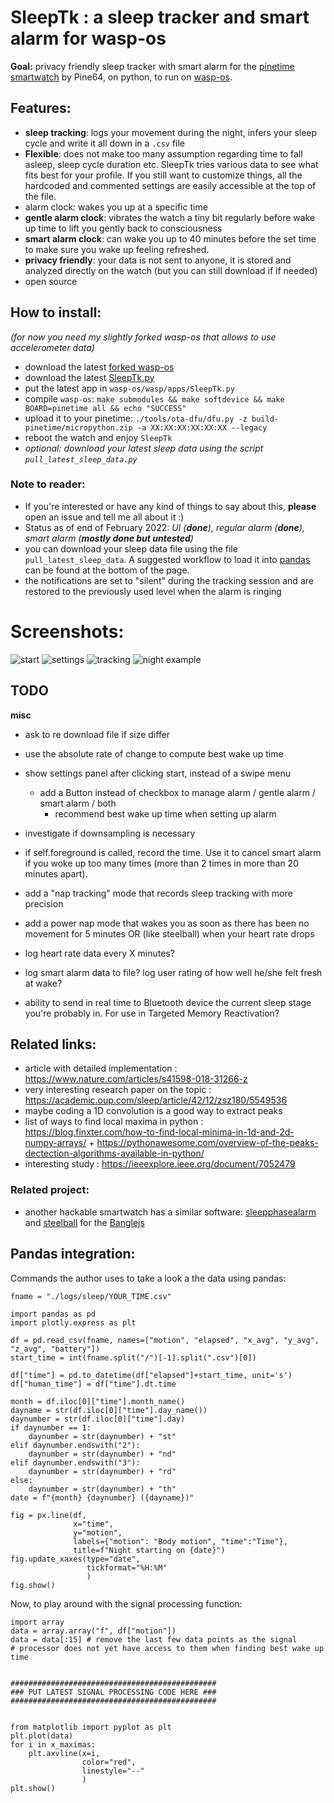 # SleepTk : a sleep tracker and smart alarm for wasp-os
**Goal:** privacy friendly sleep tracker with smart alarm for the [pinetime smartwatch](https://pine64.com/product/pinetime-smartwatch-sealed/) by Pine64, on python, to run on [wasp-os](https://github.com/daniel-thompson/wasp-os).

## Features:
* **sleep tracking**: logs your movement during the night, infers your sleep cycle and write it all down in a `.csv` file
* **Flexible**: does not make too many assumption regarding time to fall asleep, sleep cycle duration etc. SleepTk tries various data to see what fits best for your profile. If you still want to customize things, all the hardcoded and commented settings are easily accessible at the top of the file.
* alarm clock: wakes you up at a specific time
* **gentle alarm clock**: vibrates the watch a tiny bit regularly before wake up time to lift you gently back to consciousness
* **smart alarm clock**: can wake you up to 40 minutes before the set time to make sure you wake up feeling refreshed.
* **privacy friendly**: your data is not sent to anyone, it is stored and analyzed directly on the watch (but you can still download if if needed)
* open source

## **How to install**:
*(for now you need my slightly forked wasp-os that allows to use accelerometer data)*
* download the latest [forked wasp-os](https://github.com/thiswillbeyourgithub/wasp-os)
* download the latest [SleepTk.py](./SleepTk.py)
* put the latest app in `wasp-os/wasp/apps/SleepTk.py`
* compile `wasp-os`: `make submodules && make softdevice && make BOARD=pinetime all && echo "SUCCESS"`
* upload it to your pinetime: `./tools/ota-dfu/dfu.py -z build-pinetime/micropython.zip -a XX:XX:XX:XX:XX:XX --legacy`
* reboot the watch and enjoy `SleepTk`
* *optional: download your latest sleep data using the script `pull_latest_sleep_data.py`*

### Note to reader:
* If you're interested or have any kind of things to say about this, **please** open an issue and tell me all about it :)
* Status as of end of February 2022: *UI (**done**), regular alarm (**done**), smart alarm (**mostly done but untested**)*
* you can download your sleep data file using the file `pull_latest_sleep_data`. A suggested workflow to load it into [pandas](https://pypi.org/project/pandas/) can be found at the bottom of the page.
* the notifications are set to "silent" during the tracking session and are restored to the previously used level when the alarm is ringing

# Screenshots:
![start](./screenshots/start_page.png)
![settings](./screenshots/settings_page.png)
![tracking](./screenshots/tracking_page.png)
![night example](./screenshots/example_night.png)

## TODO
**misc**
* ask to re download file if size differ
* use the absolute rate of change to compute best wake up time
* show settings panel after clicking start, instead of a swipe menu
    * add a Button instead of checkbox to manage alarm / gentle alarm / smart alarm / both
        * recommend best wake up time when setting up alarm
* investigate if downsampling is necessary
* if self.foreground is called, record the time. Use it to cancel smart alarm if you woke up too many times (more than 2 times in more than 20 minutes apart).
* add a "nap tracking" mode that records sleep tracking with more precision
* add a power nap mode that wakes you as soon as there has been no movement for 5 minutes OR (like steelball) when your heart rate drops

* log heart rate data every X minutes?
* log smart alarm data to file? log user rating of how well he/she felt fresh at wake?
* ability to send in real time to Bluetooth device the current sleep stage you're probably in. For use in Targeted Memory Reactivation?

## Related links:
* article with detailed implementation : https://www.nature.com/articles/s41598-018-31266-z
* very interesting research paper on the topic : https://academic.oup.com/sleep/article/42/12/zsz180/5549536
* maybe coding a 1D convolution is a good way to extract peaks
* list of ways to find local maxima in python : https://blog.finxter.com/how-to-find-local-minima-in-1d-and-2d-numpy-arrays/ + https://pythonawesome.com/overview-of-the-peaks-dectection-algorithms-available-in-python/
* interesting study : https://ieeexplore.ieee.org/document/7052479

### Related project:
* another hackable smartwatch has a similar software: [sleepphasealarm](https://banglejs.com/apps/#sleepphasealarm) and [steelball](https://github.com/jabituyaben/SteelBall) for the [Banglejs](https://banglejs.com/)



## Pandas integration:
Commands the author uses to take a look a the data using pandas:

```
fname = "./logs/sleep/YOUR_TIME.csv"

import pandas as pd
import plotly.express as plt

df = pd.read_csv(fname, names=["motion", "elapsed", "x_avg", "y_avg", "z_avg", "battery"])
start_time = int(fname.split("/")[-1].split(".csv")[0])

df["time"] = pd.to_datetime(df["elapsed"]+start_time, unit='s')
df["human_time"] = df["time"].dt.time

month = df.iloc[0]["time"].month_name()
dayname = str(df.iloc[0]["time"].day_name())
daynumber = str(df.iloc[0]["time"].day)
if daynumber == 1:
    daynumber = str(daynumber) + "st"
elif daynumber.endswith("2"):
    daynumber = str(daynumber) + "nd"
elif daynumber.endswith("3"):
    daynumber = str(daynumber) + "rd"
else:
    daynumber = str(daynumber) + "th"
date = f"{month} {daynumber} ({dayname})"

fig = px.line(df,
              x="time",
              y="motion",
              labels={"motion": "Body motion", "time":"Time"},
              title=f"Night starting on {date}")
fig.update_xaxes(type="date",
                 tickformat="%H:%M"
                 )
fig.show()
```

Now, to play around with the signal processing function:
```
import array
data = array.array("f", df["motion"])
data = data[:15] # remove the last few data points as the signal
# processor does not yet have access to them when finding best wake up time


##############################################
### PUT LATEST SIGNAL PROCESSING CODE HERE ###
##############################################


from matplotlib import pyplot as plt
plt.plot(data)
for i in x_maximas:
    plt.axvline(x=i,
                color="red",
                linestyle="--"
                )
plt.show()
```
